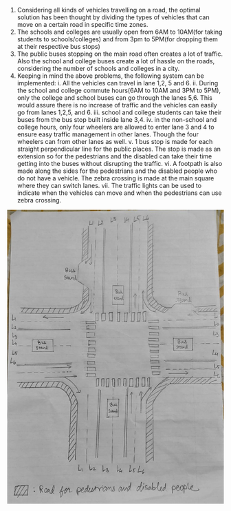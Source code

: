 1. Considering all kinds of vehicles travelling on a road, the optimal solution has been thought by dividing the types of vehicles that can move on a certain road in specific time zones.
2.  The schools and colleges are usually open from 6AM to 10AM(for taking students to schools/colleges) and from 3pm to 5PM(for dropping them at their respective bus stops)
3. The public buses stopping on the main road often creates a lot of traffic. Also the school and college buses create a lot of hassle on the roads, considering the number of schools and colleges in a city.
4. Keeping in mind the above problems, the following system can be implemented:
     i. All the vehicles can travel in lane 1,2, 5 and 6.
     ii. During the school and college commute hours(6AM to 10AM and 3PM to 5PM), only the college and school buses can go through the lanes 5,6. This would assure there is no increase of traffic and the vehicles can easily go from lanes 1,2,5, and 6.
     iii. school and college students can take their buses from the bus stop built inside lane 3,4.
     iv. in the non-school and college hours, only four wheelers are allowed to enter lane 3 and 4 to ensure easy traffic management in other lanes. Though the four wheelers can from other lanes as well.
     v. 1 bus stop is made for each straight perpendicular line for the public places. The stop is made as an extension so for the pedestrians and the disabled can take their time getting into the buses without disrupting the traffic.
     vi. A footpath is also made along the sides for the pedestrians and the disabled people who do not have a vehicle. The zebra crossing is made at the main square where they can switch lanes.
     vii. The traffic lights can be used to indicate when the vehicles can move and when the pedestrians can use zebra crossing.

![Design of the System](/Week-1/Design%20Thinking/traffic-intersection.jpg)